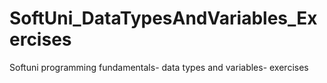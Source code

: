 # SoftUni_DataTypesAndVariables_Exercises
Softuni programming fundamentals- data types and variables- exercises
